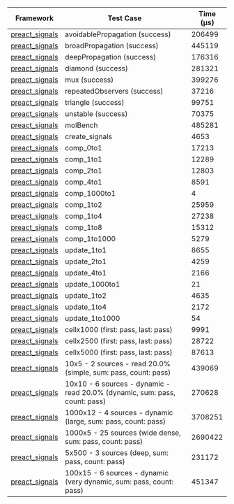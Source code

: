 | Framework | Test Case | Time (μs) |
| --- | --- | --- |
| [preact_signals](https://pub.dev/packages/preact_signals) | avoidablePropagation (success) | 206499 |
| [preact_signals](https://pub.dev/packages/preact_signals) | broadPropagation (success) | 445119 |
| [preact_signals](https://pub.dev/packages/preact_signals) | deepPropagation (success) | 176316 |
| [preact_signals](https://pub.dev/packages/preact_signals) | diamond (success) | 281321 |
| [preact_signals](https://pub.dev/packages/preact_signals) | mux (success) | 399276 |
| [preact_signals](https://pub.dev/packages/preact_signals) | repeatedObservers (success) | 37216 |
| [preact_signals](https://pub.dev/packages/preact_signals) | triangle (success) | 99751 |
| [preact_signals](https://pub.dev/packages/preact_signals) | unstable (success) | 70375 |
| [preact_signals](https://pub.dev/packages/preact_signals) | molBench | 485281 |
| [preact_signals](https://pub.dev/packages/preact_signals) | create_signals | 4653 |
| [preact_signals](https://pub.dev/packages/preact_signals) | comp_0to1 | 17213 |
| [preact_signals](https://pub.dev/packages/preact_signals) | comp_1to1 | 12289 |
| [preact_signals](https://pub.dev/packages/preact_signals) | comp_2to1 | 12803 |
| [preact_signals](https://pub.dev/packages/preact_signals) | comp_4to1 | 8591 |
| [preact_signals](https://pub.dev/packages/preact_signals) | comp_1000to1 | 4 |
| [preact_signals](https://pub.dev/packages/preact_signals) | comp_1to2 | 25959 |
| [preact_signals](https://pub.dev/packages/preact_signals) | comp_1to4 | 27238 |
| [preact_signals](https://pub.dev/packages/preact_signals) | comp_1to8 | 15312 |
| [preact_signals](https://pub.dev/packages/preact_signals) | comp_1to1000 | 5279 |
| [preact_signals](https://pub.dev/packages/preact_signals) | update_1to1 | 8655 |
| [preact_signals](https://pub.dev/packages/preact_signals) | update_2to1 | 4259 |
| [preact_signals](https://pub.dev/packages/preact_signals) | update_4to1 | 2166 |
| [preact_signals](https://pub.dev/packages/preact_signals) | update_1000to1 | 21 |
| [preact_signals](https://pub.dev/packages/preact_signals) | update_1to2 | 4635 |
| [preact_signals](https://pub.dev/packages/preact_signals) | update_1to4 | 2172 |
| [preact_signals](https://pub.dev/packages/preact_signals) | update_1to1000 | 54 |
| [preact_signals](https://pub.dev/packages/preact_signals) | cellx1000 (first: pass, last: pass) | 9991 |
| [preact_signals](https://pub.dev/packages/preact_signals) | cellx2500 (first: pass, last: pass) | 28722 |
| [preact_signals](https://pub.dev/packages/preact_signals) | cellx5000 (first: pass, last: pass) | 87613 |
| [preact_signals](https://pub.dev/packages/preact_signals) | 10x5 - 2 sources - read 20.0% (simple, sum: pass, count: pass) | 439069 |
| [preact_signals](https://pub.dev/packages/preact_signals) | 10x10 - 6 sources - dynamic - read 20.0% (dynamic, sum: pass, count: pass) | 270628 |
| [preact_signals](https://pub.dev/packages/preact_signals) | 1000x12 - 4 sources - dynamic (large, sum: pass, count: pass) | 3708251 |
| [preact_signals](https://pub.dev/packages/preact_signals) | 1000x5 - 25 sources (wide dense, sum: pass, count: pass) | 2690422 |
| [preact_signals](https://pub.dev/packages/preact_signals) | 5x500 - 3 sources (deep, sum: pass, count: pass) | 231172 |
| [preact_signals](https://pub.dev/packages/preact_signals) | 100x15 - 6 sources - dynamic (very dynamic, sum: pass, count: pass) | 451347 |
